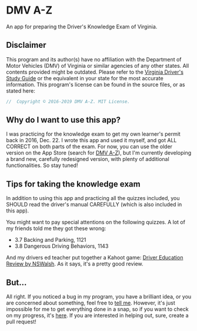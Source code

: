 # DMV A-Z

An app for preparing the Driver's Knowledge Exam of Virginia.

## Disclaimer

This program and its author(s) have no affiliation with the Department of Motor Vehicles (DMV) of Virginia or similar agencies of any other states. All contents provided might be outdated. Please refer to the [Virginia Driver's Study Guide](https://www.dmv.virginia.gov/dmv-manuals/#/sections/manual/1) or the equivalent in your state for the most accurate information. This program's license can be found in the source files, or as stated here:

```swift
//  Copyright © 2016-2019 DMV A-Z. MIT License.
```

## Why do I want to use this app?

I was practicing for the knowledge exam to get my own learner's permit back in 2016, Dec. 22. I wrote this app and used it myself, and got ALL CORRECT on both parts of the exam. For now, you can use the older version on the App Store (search for [DMV A-Z](https://itunes.apple.com/app/id1193281712)), but I'm currently developing a brand new, carefully redesigned version, with plenty of additional functionalities. So stay tuned!

## Tips for taking the knowledge exam

In addition to using this app and practicing all the quizzes included, you SHOULD read the driver's manual CAREFULLY (which is also included in this app).

You might want to pay special attentions on the following quizzes. A lot of my friends told me they got these wrong:

- 3.7 Backing and Parking, 1121
- 3.8 Dangerous Driving Behaviors, 1143

And my drivers ed teacher put together a Kahoot game: [Driver Education Review by NSWalsh](https://play.kahoot.it/#/k/5e087226-a672-426e-b561-59f7d9f237ef/intro). As it says, it's a pretty good review.

## But...

All right. If you noticed a bug in my program, you have a brilliant idea, or you are concerned about something, feel free to [tell me](https://github.com/ApolloZhu/AZDMV/issues/new). However, it's just impossible for me to get everything done in a snap, so if you want to check on my progress, it's [here](https://github.com/ApolloZhu/AZDMV/projects/1). If you are interested in helping out, sure, create a pull request!
